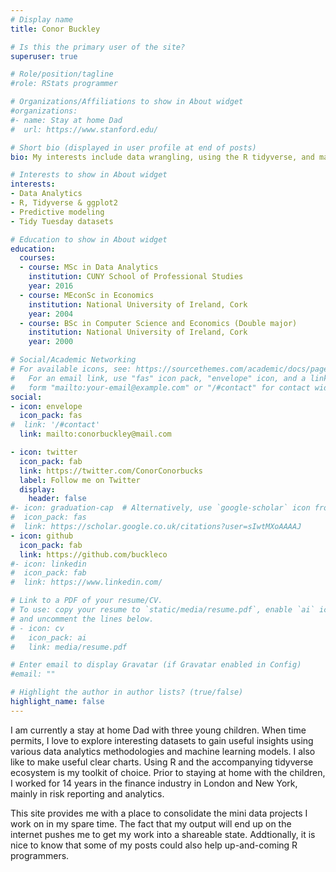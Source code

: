 ```yaml
---
# Display name
title: Conor Buckley

# Is this the primary user of the site?
superuser: true

# Role/position/tagline
#role: RStats programmer

# Organizations/Affiliations to show in About widget
#organizations:
#- name: Stay at home Dad
#  url: https://www.stanford.edu/

# Short bio (displayed in user profile at end of posts)
bio: My interests include data wrangling, using the R tidyverse, and making insightful charts.

# Interests to show in About widget
interests:
- Data Analytics
- R, Tidyverse & ggplot2
- Predictive modeling
- Tidy Tuesday datasets

# Education to show in About widget
education:
  courses:
  - course: MSc in Data Analytics
    institution: CUNY School of Professional Studies
    year: 2016
  - course: MEconSc in Economics
    institution: National University of Ireland, Cork
    year: 2004
  - course: BSc in Computer Science and Economics (Double major)
    institution: National University of Ireland, Cork
    year: 2000

# Social/Academic Networking
# For available icons, see: https://sourcethemes.com/academic/docs/page-builder/#icons
#   For an email link, use "fas" icon pack, "envelope" icon, and a link in the
#   form "mailto:your-email@example.com" or "/#contact" for contact widget.
social:
- icon: envelope
  icon_pack: fas
#  link: '/#contact'
  link: mailto:conorbuckley@mail.com

- icon: twitter
  icon_pack: fab
  link: https://twitter.com/ConorConorbucks
  label: Follow me on Twitter
  display:
    header: false
#- icon: graduation-cap  # Alternatively, use `google-scholar` icon from `ai` icon pack
#  icon_pack: fas
#  link: https://scholar.google.co.uk/citations?user=sIwtMXoAAAAJ
- icon: github
  icon_pack: fab
  link: https://github.com/buckleco
#- icon: linkedin
#  icon_pack: fab
#  link: https://www.linkedin.com/

# Link to a PDF of your resume/CV.
# To use: copy your resume to `static/media/resume.pdf`, enable `ai` icons in `params.toml`, 
# and uncomment the lines below.
# - icon: cv
#   icon_pack: ai
#   link: media/resume.pdf

# Enter email to display Gravatar (if Gravatar enabled in Config)
#email: ""

# Highlight the author in author lists? (true/false)
highlight_name: false
---
```


I am currently a stay at home Dad with three young children. When time permits, I love to explore interesting datasets to gain useful insights using various data analytics methodologies and machine learning models. I also like to make useful clear charts. Using R and the accompanying tidyverse ecosystem is my toolkit of choice. Prior to staying at home with the children, I worked for 14 years in the finance industry in London and New York, mainly in risk reporting and analytics. 

This site provides me with a place to consolidate the mini data projects I work on in my spare time. The fact that my output will end up on the internet pushes me to get my work into a shareable state. Addtionally, it is nice to know that some of my posts could also help up-and-coming R programmers.

<!---Download my resumé.... See old backed up version for code. --->
